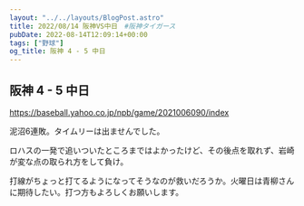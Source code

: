 ```yaml
---
layout: "../../layouts/BlogPost.astro"
title: 2022/08/14 阪神VS中日　#阪神タイガース
pubDate: 2022-08-14T12:09:14+00:00
tags: ["野球"]
og_title: 阪神 4 - 5 中日
---
```


## 阪神 4 - 5 中日

https://baseball.yahoo.co.jp/npb/game/2021006090/index

泥沼6連敗。タイムリーは出ませんでした。

ロハスの一発で追いついたところまではよかったけど、その後点を取れず、岩崎が変な点の取られ方をして負け。

打線がちょっと打てるようになってそうなのが救いだろうか。火曜日は青柳さんに期待したい。打つ方もよろしくお願いします。

